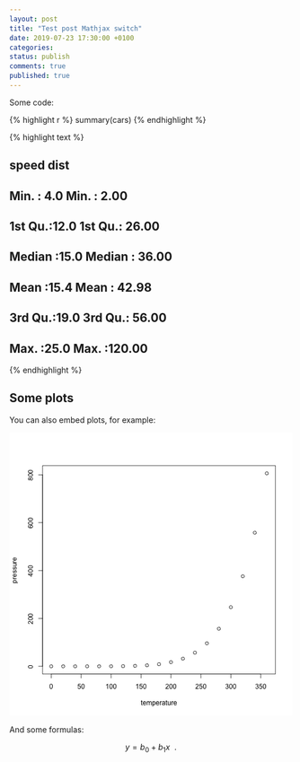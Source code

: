 ```yaml
---
layout: post
title: "Test post Mathjax switch"
date: 2019-07-23 17:30:00 +0100
categories: 
status: publish
comments: true
published: true
---
```

 
Some code:
 

{% highlight r %}
summary(cars)
{% endhighlight %}



{% highlight text %}
##      speed           dist       
##  Min.   : 4.0   Min.   :  2.00  
##  1st Qu.:12.0   1st Qu.: 26.00  
##  Median :15.0   Median : 36.00  
##  Mean   :15.4   Mean   : 42.98  
##  3rd Qu.:19.0   3rd Qu.: 56.00  
##  Max.   :25.0   Max.   :120.00
{% endhighlight %}
 
## Some plots
 
You can also embed plots, for example:
 
![plot of chunk pressure](/assets/img/2019-07-23-Test.Rmd/pressure-1.png)
 
And some formulas:
 
$$
y = b_0 + b_1x \enspace .
$$
